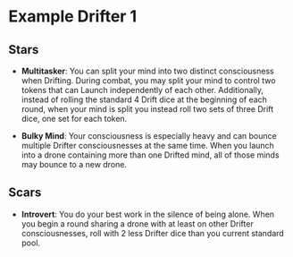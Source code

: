 # Example Drifter 1

## Stars

- **Multitasker**: You can split your mind into two distinct consciousness when Drifting. During combat, you may split your mind to control two tokens that can Launch independently of each other. Additionally, instead of rolling the standard 4 Drift dice at the beginning of each round, when your mind is split you instead roll two sets of three Drift dice, one set for each token.

- **Bulky Mind**: Your consciousness is especially heavy and can bounce multiple Drifter consciousnesses at the same time. When you launch into a drone containing more than one Drifted  mind, all of those minds may bounce to a new drone.

## Scars

- **Introvert**: You do your best work in the silence of being alone. When you begin a round sharing a drone with at least on other Drifter consciousnesses, roll with 2 less Drifter dice than you current standard pool.

